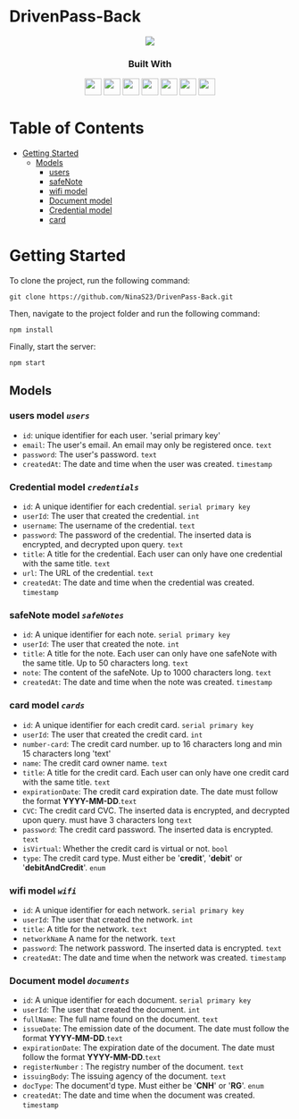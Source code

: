 # DrivenPass-Back
<div align="center">
	<img src="https://emojipedia-us.s3.amazonaws.com/source/skype/289/locked_1f512.png">
</div>

<div align="center">
  <h3>Built With</h3>

  <img src="https://img.shields.io/badge/Heroku-430098?style=for-the-badge&logo=heroku&logoColor=white" height="30px"/>
  <img src="https://img.shields.io/badge/PostgreSQL-316192?style=for-the-badge&logo=postgresql&logoColor=white" height="30px"/>
  <img src="https://img.shields.io/badge/TypeScript-007ACC?style=for-the-badge&logo=typescript&logoColor=white" height="30px"/>
  <img src="https://img.shields.io/badge/Prisma-3982CE?style=for-the-badge&logo=Prisma&logoColor=white" height="30px"/>
  <img src="https://img.shields.io/badge/Node.js-43853D?style=for-the-badge&logo=node.js&logoColor=white" height="30px"/>  
  <img src="https://img.shields.io/badge/Express.js-404D59?style=for-the-badge&logo=express.js&logoColor=white" height="30px"/>
  <img src="https://img.shields.io/badge/JWT-323330?style=for-the-badge&logo=json-web-tokens&logoColor=pink" height="30px"/>
  
</div>

# Table of Contents

- [Getting Started](#getting-started)
  - [Models](#models)
    - [users ](#user-model-users)
    - [safeNote ](#safeNote-model-safeNotes)
    - [wifi model](#wifi-model-wifi)
    - [Document model](#document-model-documents)
    - [Credential model](#credential-model-credentials)
    - [  card ](#card-model-cards)
<!-- Getting Started -->


# Getting Started

To clone the project, run the following command:

```git
git clone https://github.com/NinaS23/DrivenPass-Back.git
```

Then, navigate to the project folder and run the following command:

```git
npm install
```

Finally, start the server:

```git
npm start
```

<!-- Models -->

## Models

### users model _`users`_

- `id`: unique identifier for each user. 'serial primary key'
- `email`: The user's email. An email may only be registered once. `text`
- `password`: The user's password. `text`
- `createdAt`: The date and time when the user was created. `timestamp`

### Credential model _`credentials`_

- `id`: A unique identifier for each credential. `serial primary key`
- `userId`: The user that created the credential. `int`
- `username`: The username of the credential. `text`
- `password`: The password of the credential. The inserted data is encrypted, and decrypted upon query. `text`
- `title`: A title for the credential. Each user can only have one credential with the same title. `text`
- `url`: The URL of the credential. `text`
- `createdAt`: The date and time when the credential was created. `timestamp`

### safeNote model _`safeNotes`_

- `id`: A unique identifier for each note. `serial primary key`
- `userId`: The user that created the note. `int`
- `title`: A title for the note. Each user can only have one safeNote with the same title. Up to 50 characters long. `text`
- `note`: The content of the safeNote. Up to 1000 characters long. `text`
- `createdAt`: The date and time when the note was created. `timestamp`

###  card model _`cards`_

- `id`: A unique identifier for each credit card. `serial primary key`
- `userId`: The user that created the credit card. `int`
- `number-card`: The credit card number. up to 16 characters long and  min 15 characters long 'text'
- `name`: The credit card owner name. `text`
- `title`: A title for the credit card. Each user can only have one credit card with the same title. `text`
- `expirationDate`: The credit card expiration date. The date must follow the format **YYYY-MM-DD**.`text`
- `CVC`: The credit card CVC. The inserted data is encrypted, and decrypted upon query. must have 3 characters long `text`
- `password`: The credit card password. The inserted data is encrypted. `text`
- `isVirtual`: Whether the credit card is virtual or not. `bool`
- `type`: The credit card type. Must either be '**credit**', '**debit**' or '**debitAndCredit**'. `enum`


### wifi model _`wifi`_

- `id`: A unique identifier for each network. `serial primary key`
- `userId`: The user that created the network. `int`
- `title`: A title for the network. `text`
- `networkName` A name for the network. `text`
- `password`: The network password. The inserted data is encrypted. `text`
- `createdAt`: The date and time when the network was created. `timestamp`


### Document model _`documents`_

- `id`: A unique identifier for each document. `serial primary key`
- `userId`: The user that created the document. `int`
- `fullName`: The full name found on the document. `text`
- `issueDate`: The emission date of the document. The date must follow the format **YYYY-MM-DD**.`text`
- `expirationDate`: The expiration date of the document. The date must follow the format **YYYY-MM-DD**.`text`
- `registerNumber` : The registry number of the document. `text`
- `issuingBody`: The issuing agency of the document. `text`
- `docType`: The document'd type. Must either be '**CNH**' or '**RG**'. `enum`
- `createdAt`: The date and time when the document was created. `timestamp`



